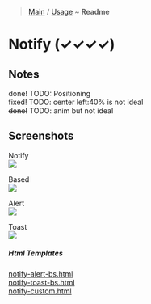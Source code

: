 > [Main](../../../readme.md) / [Usage](usage.md) ~ **Readme**

# Notify (✓✓✓✓)
 
## Notes  
done! TODO: Positioning   
fixed! TODO: center left:40% is not ideal   
~~done!~~ TODO: anim but not ideal

## Screenshots 
Notify  
![](https://github.com/krsln/NgLootBox/raw/master/loot-box/Libs/Notify/Screenshots/Notify.png) 

Based  
![](https://github.com/krsln/NgLootBox/raw/master/loot-box/Libs/Notify/Screenshots/Based.png) 

Alert  
![](https://github.com/krsln/NgLootBox/raw/master/loot-box/Libs/Notify/Screenshots/Alert.png) 

Toast  
![](https://github.com/krsln/NgLootBox/raw/master/loot-box/Libs/Notify/Screenshots/Toast.png) 

 ##### Html Templates
 [notify-alert-bs.html](Templates/template-notify-alert-bs.html)  
 [notify-toast-bs.html](Templates/template-notify-toast-bs.html)  
 [notify-custom.html](Templates/template-notify-custom.html)  
